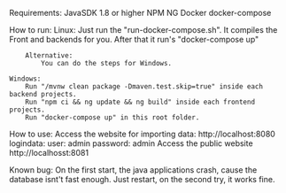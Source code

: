 Requirements:
	JavaSDK 1.8 or higher
	NPM
	NG
	Docker
	docker-compose

How to run:
	Linux:
		Just run the "run-docker-compose.sh". It compiles the Front and backends for you.
		After that it run's "docker-compose up"
	
		Alternative:
			You can do the steps for Windows.
	
	Windows:
		Run "/mvnw clean package -Dmaven.test.skip=true" inside each backend projects.
		Run "npm ci && ng update && ng build" inside each frontend projects.
		Run "docker-compose up" in this root folder.


How to use:
	Access the website for importing data:
		http://localhost:8080
			logindata:
				user: admin
				password: admin
	Access the public website
		http://localhosst:8081

Known bug:
	On the first start, the java applications crash, cause the database isnt't fast enough.
	Just restart, on the second try, it works fine.

